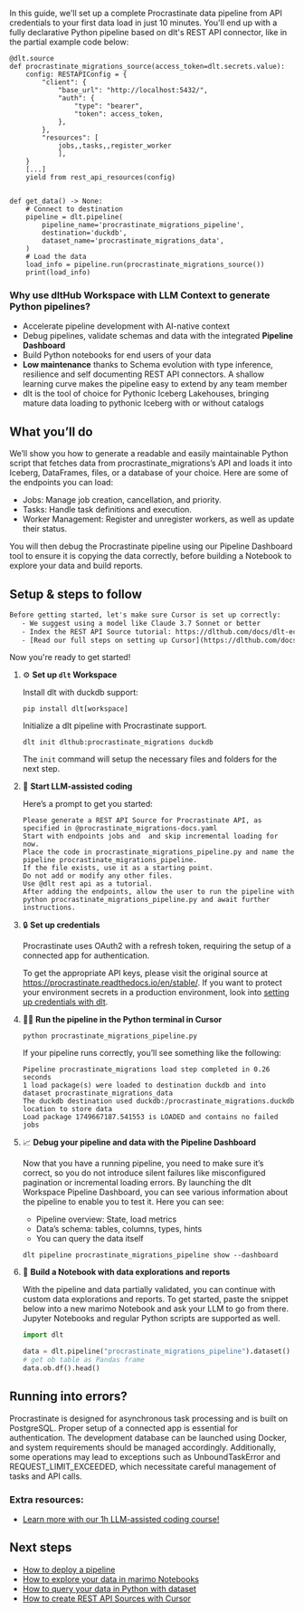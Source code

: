 In this guide, we'll set up a complete Procrastinate data pipeline from API credentials to your first data load in just 10 minutes. You'll end up with a fully declarative Python pipeline based on dlt's REST API connector, like in the partial example code below:

```python-outcome
@dlt.source
def procrastinate_migrations_source(access_token=dlt.secrets.value):
    config: RESTAPIConfig = {
        "client": {
            "base_url": "http://localhost:5432/",
            "auth": {
                "type": "bearer",
                "token": access_token,
            },
        },
        "resources": [
            jobs,,tasks,,register_worker
            ],
    }
    [...]
    yield from rest_api_resources(config)


def get_data() -> None:
    # Connect to destination
    pipeline = dlt.pipeline(
        pipeline_name='procrastinate_migrations_pipeline',
        destination='duckdb',
        dataset_name='procrastinate_migrations_data', 
    )
    # Load the data
    load_info = pipeline.run(procrastinate_migrations_source())
    print(load_info) 
```

### Why use dltHub Workspace with LLM Context to generate Python pipelines?

- Accelerate pipeline development with AI-native context
- Debug pipelines, validate schemas and data with the integrated **Pipeline Dashboard**
- Build Python notebooks for end users of your data
- **Low maintenance** thanks to Schema evolution with type inference, resilience and self documenting REST API connectors. A shallow learning curve makes the pipeline easy to extend by any team member
- dlt is the tool of choice for Pythonic Iceberg Lakehouses, bringing mature data loading to pythonic Iceberg with or without catalogs

## What you’ll do

We’ll show you how to generate a readable and easily maintainable Python script that fetches data from procrastinate_migrations’s API and loads it into Iceberg, DataFrames, files, or a database of your choice. Here are some of the endpoints you can load:

- Jobs: Manage job creation, cancellation, and priority.
- Tasks: Handle task definitions and execution.
- Worker Management: Register and unregister workers, as well as update their status.

You will then debug the Procrastinate pipeline using our Pipeline Dashboard tool to ensure it is copying the data correctly, before building a Notebook to explore your data and build reports.

## Setup & steps to follow

```default
Before getting started, let's make sure Cursor is set up correctly:
   - We suggest using a model like Claude 3.7 Sonnet or better
   - Index the REST API Source tutorial: https://dlthub.com/docs/dlt-ecosystem/verified-sources/rest_api/ and add it to context as **@dlt rest api**
   - [Read our full steps on setting up Cursor](https://dlthub.com/docs/dlt-ecosystem/llm-tooling/cursor-restapi#23-configuring-cursor-with-documentation)
```

Now you're ready to get started!

1. ⚙️ **Set up `dlt` Workspace**
    
    Install dlt with duckdb support:
    ```shell
    pip install dlt[workspace]
    ```

    Initialize a dlt pipeline with Procrastinate support.
    ```shell
    dlt init dlthub:procrastinate_migrations duckdb
    ```

    The `init` command will setup the necessary files and folders for the next step.
    
2. 🤠 **Start LLM-assisted coding**
    
    Here’s a prompt to get you started:
    
    ```prompt
    Please generate a REST API Source for Procrastinate API, as specified in @procrastinate_migrations-docs.yaml 
    Start with endpoints jobs and  and skip incremental loading for now. 
    Place the code in procrastinate_migrations_pipeline.py and name the pipeline procrastinate_migrations_pipeline. 
    If the file exists, use it as a starting point. 
    Do not add or modify any other files. 
    Use @dlt rest api as a tutorial. 
    After adding the endpoints, allow the user to run the pipeline with python procrastinate_migrations_pipeline.py and await further instructions.
    ```

    
3. 🔒 **Set up credentials** 
    
    Procrastinate uses OAuth2 with a refresh token, requiring the setup of a connected app for authentication.
    
    To get the appropriate API keys, please visit the original source at https://procrastinate.readthedocs.io/en/stable/.
    If you want to protect your environment secrets in a production environment, look into [setting up credentials with dlt](https://dlthub.com/docs/walkthroughs/add_credentials).
    
4. 🏃‍♀️ **Run the pipeline in the Python terminal in Cursor**
    
    ```shell
    python procrastinate_migrations_pipeline.py
    ```
    
    If your pipeline runs correctly, you’ll see something like the following:
    
    ```shell
    Pipeline procrastinate_migrations load step completed in 0.26 seconds
    1 load package(s) were loaded to destination duckdb and into dataset procrastinate_migrations_data
    The duckdb destination used duckdb:/procrastinate_migrations.duckdb location to store data
    Load package 1749667187.541553 is LOADED and contains no failed jobs
    ```
    
5. 📈 **Debug your pipeline and data with the Pipeline Dashboard**

    Now that you have a running pipeline, you need to make sure it’s correct, so you do not introduce silent failures like misconfigured pagination or incremental loading errors. By launching the dlt Workspace Pipeline Dashboard, you can see various information about the pipeline to enable you to test it. Here you can see:
    - Pipeline overview: State, load metrics
    - Data’s schema: tables, columns, types, hints
    - You can query the data itself
    
    ```shell
    dlt pipeline procrastinate_migrations_pipeline show --dashboard
    ```
    
6. 🐍 **Build a Notebook with data explorations and reports**

    With the pipeline and data partially validated, you can continue with custom data explorations and reports. To get started, paste the snippet below into a new marimo Notebook and ask your LLM to go from there. Jupyter Notebooks and regular Python scripts are supported as well.

    
    ```python
    import dlt

   data = dlt.pipeline("procrastinate_migrations_pipeline").dataset()
   # get ob table as Pandas frame
   data.ob.df().head()
    ```

## Running into errors?

Procrastinate is designed for asynchronous task processing and is built on PostgreSQL. Proper setup of a connected app is essential for authentication. The development database can be launched using Docker, and system requirements should be managed accordingly. Additionally, some operations may lead to exceptions such as UnboundTaskError and REQUEST_LIMIT_EXCEEDED, which necessitate careful management of tasks and API calls.

### Extra resources:

- [Learn more with our 1h LLM-assisted coding course!](https://www.youtube.com/watch?v=GGid70rnJuM)

## Next steps

- [How to deploy a pipeline](https://dlthub.com/docs/walkthroughs/deploy-a-pipeline)
- [How to explore your data in marimo Notebooks](https://dlthub.com/docs/general-usage/dataset-access/marimo)
- [How to query your data in Python with dataset](https://dlthub.com/docs/general-usage/dataset-access/dataset)
- [How to create REST API Sources with Cursor](https://dlthub.com/docs/dlt-ecosystem/llm-tooling/cursor-restapi)